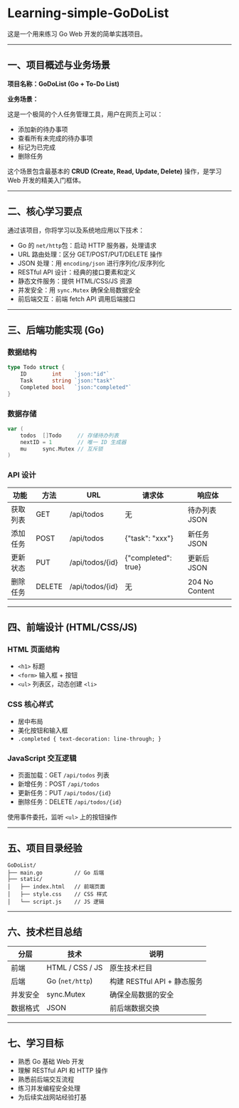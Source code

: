 # Learning-simple-GoDoList

这是一个用来练习 Go Web 开发的简单实践项目。

---

## 一、项目概述与业务场景

**项目名称：GoDoList (Go + To-Do List)**

**业务场景：**

这是一个极简的个人任务管理工具，用户在网页上可以：

* 添加新的待办事项
* 查看所有未完成的待办事项
* 标记为已完成
* 删除任务

这个场景包含最基本的 **CRUD (Create, Read, Update, Delete)** 操作，是学习 Web 开发的精美入门框体。

---

## 二、核心学习要点

通过该项目，你将学习以及系统地应用以下技术：

* Go 的 `net/http`包：启动 HTTP 服务器，处理请求
* URL 路由处理：区分 GET/POST/PUT/DELETE 操作
* JSON 处理：用 `encoding/json` 进行序列化/反序列化
* RESTful API 设计：经典的接口要素和定义
* 静态文件服务：提供 HTML/CSS/JS 资源
* 并发安全：用 `sync.Mutex` 确保全局数据安全
* 前后端交互：前端 fetch API 调用后端接口

---

## 三、后端功能实现 (Go)

### 数据结构

```go
type Todo struct {
    ID        int    `json:"id"`
    Task      string `json:"task"`
    Completed bool   `json:"completed"`
}
```

### 数据存储

```go
var (
    todos  []Todo     // 存储待办列表
    nextID = 1        // 唯一 ID 生成器
    mu     sync.Mutex // 互斥锁
)
```

### API 设计

| 功能   | 方法     | URL             | 请求体                 | 响应体            |
| ---- | ------ | --------------- | ------------------- | -------------- |
| 获取列表 | GET    | /api/todos      | 无                   | 待办列表 JSON      |
| 添加任务 | POST   | /api/todos      | {"task": "xxx"}     | 新任务 JSON       |
| 更新状态 | PUT    | /api/todos/{id} | {"completed": true} | 更新后 JSON       |
| 删除任务 | DELETE | /api/todos/{id} | 无                   | 204 No Content |

---

## 四、前端设计 (HTML/CSS/JS)

### HTML 页面结构

* `<h1>` 标题
* `<form>` 输入框 + 按钮
* `<ul>` 列表区，动态创建 `<li>`

### CSS 核心样式

* 居中布局
* 美化按钮和输入框
* `.completed { text-decoration: line-through; }`

### JavaScript 交互逻辑

* 页面加载：GET `/api/todos` 列表
* 新增任务：POST `/api/todos`
* 更新任务：PUT `/api/todos/{id}`
* 删除任务：DELETE `/api/todos/{id}`

使用事件委托，监听 `<ul>` 上的按钮操作

---

## 五、项目目录经验

```
GoDoList/
├── main.go          // Go 后端
├── static/
│   ├── index.html   // 前端页面
│   ├── style.css    // CSS 样式
│   └── script.js    // JS 逻辑
```

---

## 六、技术栏目总结

| 分层   | 技术              | 说明                    |
| ---- | --------------- | --------------------- |
| 前端   | HTML / CSS / JS | 原生技术栏目                |
| 后端   | Go (`net/http`) | 构建 RESTful API + 静态服务 |
| 并发安全 | sync.Mutex      | 确保全局数据的安全             |
| 数据格式 | JSON            | 前后端数据交换               |

---

## 七、学习目标

* 熟悉 Go 基础 Web 开发
* 理解 RESTful API 和 HTTP 操作
* 熟悉前后端交互流程
* 练习并发编程安全处理
* 为后续实战网站经验打基

